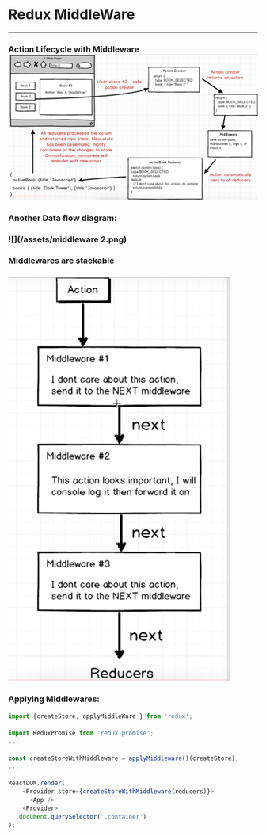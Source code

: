 # Redux MiddleWare

---

### Action Lifecycle with Middleware![](/assets/middleware.png)

### Another Data flow diagram:

### ![](/assets/middleware 2.png)

### Middlewares are stackable

### ![](/assets/middleware_stack.png)

### Applying Middlewares: 

```js
import {createStore, applyMiddleWare } from 'redux';

import ReduxPromise from 'redux-promise';
...

const createStoreWithMiddleware = applyMiddleware()(createStore);
...

ReactDOM.render(
    <Provider store={createStoreWithMiddleware(reducers)}>
      <App />
    <Provider>  
  ,document.querySelector('.container')
);

```











